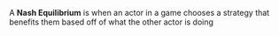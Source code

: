 A **Nash Equilibrium** is when an actor in a game chooses a strategy that benefits them based off of what the other actor is doing

